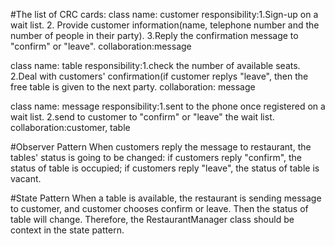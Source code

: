 #The list of CRC cards:
class name: customer
responsibility:1.Sign-up on a wait list. 2. Provide customer information(name, telephone number and the number of people in their party). 3.Reply the confirmation message to "confirm" or "leave".
collaboration:message

class name: table
responsibility:1.check the number of available seats. 2.Deal with customers' confirmation(if customer replys "leave", then the free table is given to the next party.
collaboration: message

class name: message
responsibility:1.sent to the phone once registered on a wait list. 2.send to customer to "confirm" or "leave" the wait list.
collaboration:customer, table

#Observer Pattern
When customers reply the message to restaurant, the tables' status is going to be changed: if customers reply "confirm", the status of table is occupied; if customers reply "leave", the status of table is vacant.

#State Pattern
When a table is available, the restaurant is sending message to customer, and customer chooses confirm or leave. Then the status of table will change. Therefore, the RestaurantManager class should be context in the state pattern.
